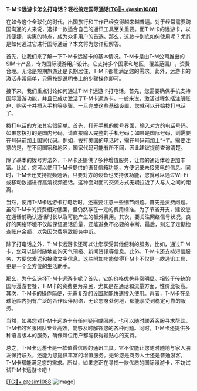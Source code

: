 **T-M卡远游卡怎么打电话？轻松搞定国际通话[[TG💪+ @esim1088](https://t.me/s/esim1088)]**

在如今这个全球化的时代，出国旅行和工作已经变得越来越普遍。对于经常需要跨国沟通的人来说，选择一款适合自己的通讯工具至关重要。而T-M卡的远游卡，以其便捷、实惠的特点，成为众多用户的首选。那么，这款卡到底如何使用呢？尤其是如何通过它进行国际通话？本文将为您详细解答。

首先，让我们来了解一下T-M卡远游卡的基本情况。T-M卡是由T-M公司推出的SIM卡产品，专为国际漫游用户设计。它支持多个国家和地区，覆盖范围广，资费合理。无论是短期旅游还是长期居住，T-M卡都能满足您的需求。此外，远游卡的激活非常简单，只需按照说明书上的步骤操作即可。

接下来，我们重点讨论如何通过T-M卡远游卡打电话。首先，您需要确保手机支持国际漫游功能，并且已成功激活了T-M卡远游卡。一般来说，激活过程包括注册账户、购买卡并插入手机等步骤。一旦完成这些基础设置，您就可以开始拨打电话了。

拨打电话的方法其实很简单。首先，打开手机的拨号界面，输入对方的电话号码。如果您拨打的是国内号码，请直接输入完整的手机号码；如果是国际号码，则需要在号码前加上国家代码。例如，拨打美国的电话时，需在号码前加上“+1”。需要注意的是，在不同国家和地区，国家代码可能有所不同，因此建议提前查询清楚。

除了基本的拨号方法外，T-M卡还提供了多种增值服务，让您的通话体验更加丰富。比如，您可以使用T-M卡提供的语音信箱功能，方便记录未接来电的信息。同时，T-M卡还支持视频通话，只要对方的设备也支持该功能，您就可以通过Wi-Fi或移动数据进行高清视频通话。这种面对面的交流方式无疑拉近了人与人之间的距离。

当然，使用T-M卡远游卡打电话时，还需要注意一些细节问题。首先是资费问题。虽然T-M卡的资费相对低廉，但仍然存在一定的费用标准。为了节省开支，建议您在通话前确认通话时长以及可能产生的额外费用。其次，要关注网络信号状况。良好的网络环境不仅能保证通话质量，还能避免不必要的中断。最后，别忘了定期检查账户余额，以免因欠费导致服务中断。

除了打电话之外，T-M卡远游卡还可以让您享受其他便利的服务。比如，通过T-M卡，您可以随时随地查询天气预报、新闻资讯等信息。此外，T-M卡还支持短信服务，方便您发送和接收文字信息。这些附加功能使得T-M卡不仅是一款通讯工具，更是一个全方位的生活助手。

那么，为什么选择T-M卡远游卡呢？首先，它的价格优势非常明显。相较于传统的国际漫游套餐，T-M卡的资费更为亲民，尤其是在通话和流量方面，性价比极高。其次，T-M卡的操作简便，无需复杂的设置就能快速投入使用。再者，T-M卡在全球范围内拥有广泛的合作伙伴网络，无论您身处何地，都能享受到稳定可靠的服务。

当然，如果您对T-M卡远游卡有任何疑问或困惑，也可以随时联系客服寻求帮助。T-M卡的客服团队专业高效，能够及时解答您的各种问题。同时，T-M卡还提供多种语言版本的服务，确保每位用户都能获得最贴心的支持。

总之，T-M卡远游卡是一款值得信赖的通讯工具。它不仅能让您随时随地与家人朋友保持联系，还能为您提供丰富的增值服务。无论您是商务人士还是普通游客，T-M卡都能满足您的需求。所以，如果您正在寻找一款优质的国际漫游卡，不妨试试T-M卡远游卡吧！

[[TG💪+ @esim1088](https://t.me/s/esim1088) ![Image](https://i.postimg.cc/4NQfJmqS/Snipaste-2025-05-13-00-14-12.png)]
